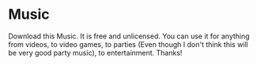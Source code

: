 # Music

Download this Music. It is free and unlicensed. You can use it for anything from videos, to video games, to parties (Even though I don't think this will be very good
party music), to entertainment. Thanks!
